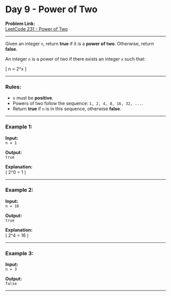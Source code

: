 # Day 9 - Power of Two

**Problem Link:**  
[LeetCode 231 - Power of Two](https://leetcode.com/problems/power-of-two/)

---
 
Given an integer `n`, return **true** if it is a **power of two**. Otherwise, return **false**.

An integer `n` is a power of two if there exists an integer `x` such that:

\[
n = 2^x
\]

---

### Rules:

- `n` must be **positive**.
- Powers of two follow the sequence: `1, 2, 4, 8, 16, 32, ...`.
- Return **true** if `n` is in this sequence, otherwise **false**.

---

### Example 1:

**Input:**  
`n = 1`

**Output:**  
`true`

**Explanation:**  
\( 2^0 = 1 \)

---

### Example 2:

**Input:**  
`n = 16`

**Output:**  
`true`

**Explanation:**  
\( 2^4 = 16 \)

---

### Example 3:

**Input:**  
`n = 3`

**Output:**  
`false`

---
